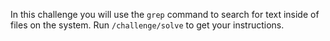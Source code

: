 In this challenge you will use the `grep` command to search for text inside of files on the system. Run `/challenge/solve` to get your instructions.
